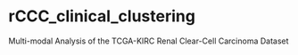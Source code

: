 # rCCC_clinical_clustering
Multi-modal Analysis of the TCGA-KIRC Renal Clear-Cell Carcinoma Dataset
